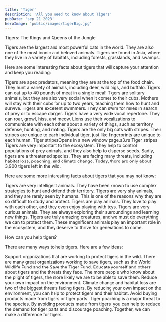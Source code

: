 ```yaml
---
title: 'Tiger'
description: 'All you need to know about Tigers'
pubDate: 'sep 21 2023'
heroImage: 'public/images/tigerBig.jpg'
---
```


Tigers: The Kings and Queens of the Jungle

Tigers are the largest and most powerful cats in the world. They are also one of the most iconic and beloved animals. Tigers are found in Asia, where they live in a variety of habitats, including forests, grasslands, and swamps.

Here are some interesting facts about tigers that will capture your attention and keep you reading:

Tigers are apex predators, meaning they are at the top of the food chain. They hunt a variety of animals, including deer, wild pigs, and buffalo. Tigers can eat up to 40 pounds of meat in a single meal!
Tigers are solitary animals, but they are also very social when it comes to their cubs. Mothers will stay with their cubs for up to two years, teaching them how to hunt and survive.
Tigers are excellent swimmers. They can swim for miles in search of prey or to escape danger.
Tigers have a very wide vocal repertoire. They can roar, growl, hiss, and meow. Lions use their vocalizations to communicate with each other about a variety of things, such as territory defense, hunting, and mating.
Tigers are the only big cats with stripes. Their stripes are unique to each individual tiger, just like fingerprints are unique to each human.
Tiger stripesOpens in a new window
page.s3.rs
Tiger stripes
Tigers are very important to the ecosystem. They help to control populations of prey animals, and they also help to disperse seeds.
Sadly, tigers are a threatened species. They are facing many threats, including habitat loss, poaching, and climate change. Today, there are only about 3,900 tigers left in the wild.

Here are some more interesting facts about tigers that you may not know:

Tigers are very intelligent animals. They have been known to use complex strategies to hunt and defend their territory.
Tigers are very shy animals, and they are rarely seen by humans. This is one of the reasons why they are so difficult to study and protect.
Tigers are play animals. They love to play with each other, and they even enjoy playing with toys.
Tigers are very curious animals. They are always exploring their surroundings and learning new things.
Tigers are truly amazing creatures, and we must do everything we can to protect them. These magnificent animals play an important role in the ecosystem, and they deserve to thrive for generations to come.

How can you help tigers?

There are many ways to help tigers. Here are a few ideas:

Support organizations that are working to protect tigers in the wild. There are many great organizations working to save tigers, such as the World Wildlife Fund and the Save the Tiger Fund.
Educate yourself and others about tigers and the threats they face. The more people who know about the plight of tigers, the more likely we are to be able to save them.
Reduce your own impact on the environment. Climate change and habitat loss are two of the biggest threats facing tigers. By reducing your own impact on the environment, you can help to protect tigers and their habitat.
Avoid buying products made from tigers or tiger parts. Tiger poaching is a major threat to the species. By avoiding products made from tigers, you can help to reduce the demand for tiger parts and discourage poaching.
Together, we can make a difference for tigers.